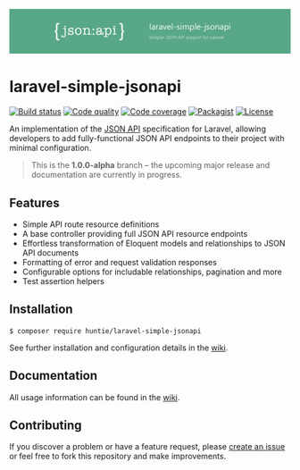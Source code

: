 ![](./banner.png)

# laravel-simple-jsonapi

[![Build status](https://img.shields.io/scrutinizer/build/g/huntie/laravel-simple-jsonapi.svg?maxAge=60&style=flat-square)](https://scrutinizer-ci.com/g/huntie/laravel-simple-jsonapi/build-status)
[![Code quality](https://img.shields.io/scrutinizer/g/huntie/laravel-simple-jsonapi.svg?maxAge=60&style=flat-square)](https://scrutinizer-ci.com/g/huntie/laravel-simple-jsonapi)
[![Code coverage](https://img.shields.io/scrutinizer/coverage/g/huntie/laravel-simple-jsonapi.svg?maxAge=60&style=flat-square)](https://scrutinizer-ci.com/g/huntie/laravel-simple-jsonapi)
[![Packagist](https://img.shields.io/packagist/vpre/huntie/laravel-simple-jsonapi.svg?maxAge=60&style=flat-square)](https://packagist.org/packages/huntie/laravel-simple-jsonapi)
[![License](https://img.shields.io/badge/license-MIT-blue.svg?maxAge=2592000&style=flat-square)](https://github.com/huntie/laravel-simple-jsonapi/blob/master/LICENSE.txt)

An implementation of the [JSON API](http://jsonapi.org/) specification for Laravel, allowing developers to add fully-functional JSON API endpoints to their project with minimal configuration.

> This is the **1.0.0-alpha** branch – the upcoming major release and documentation are currently in progress.

## Features

- Simple API route resource definitions
- A base controller providing full JSON API resource endpoints
- Effortless transformation of Eloquent models and relationships to JSON API documents
- Formatting of error and request validation responses
- Configurable options for includable relationships, pagination and more
- Test assertion helpers

## Installation

    $ composer require huntie/laravel-simple-jsonapi

See further installation and configuration details in the [wiki](https://github.com/huntie/laravel-simple-jsonapi/wiki/Installation).

## Documentation

All usage information can be found in the [wiki](https://github.com/huntie/laravel-simple-jsonapi/wiki).

## Contributing

If you discover a problem or have a feature request, please [create an issue](https://github.com/huntie/laravel-simple-jsonapi/issues) or feel free to fork this repository and make improvements.
